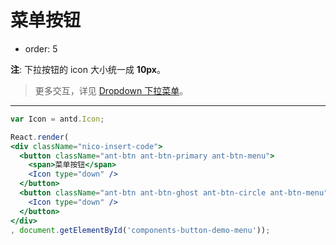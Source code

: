 # 菜单按钮

- order: 5

**注**: 下拉按钮的 icon 大小统一成 **10px**。

> 更多交互，详见 [Dropdown 下拉菜单](http://ant.design/components/dropdown/)。

---

````jsx
var Icon = antd.Icon;

React.render(
<div className="nico-insert-code">
  <button className="ant-btn ant-btn-primary ant-btn-menu">
    <span>菜单按钮</span>
    <Icon type="down" />
  </button>
  <button className="ant-btn ant-btn-ghost ant-btn-circle ant-btn-menu">
    <Icon type="down" />
  </button>
</div>
, document.getElementById('components-button-demo-menu'));
````
